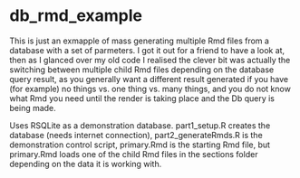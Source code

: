 # db_rmd_example
This is just an exmapple of mass generating multiple Rmd files from a database with a set of parmeters. I got it out for a friend to have a look at, then as I glanced over my old code I realised the clever bit was actually the switching between multiple child Rmd files depending on the database query result, as you generally want a different result generated if you have (for example) no things vs. one thing vs. many things, and you do not know what Rmd you need until the render is taking place and the Db query is being made.

Uses RSQLite as a demonstration database. part1_setup.R creates the database (needs internet connection), part2_generateRmds.R is the demonstration control script, primary.Rmd is the starting Rmd file, but primary.Rmd loads one of the child Rmd files in the sections folder depending on the data it is working with.
